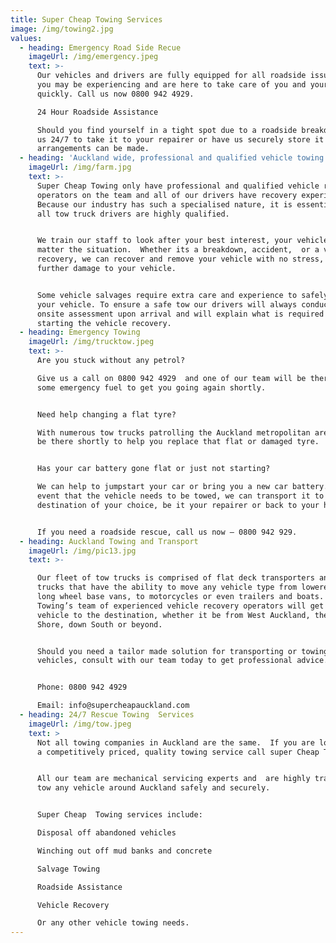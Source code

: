 ```yaml
---
title: Super Cheap Towing Services
image: /img/towing2.jpg
values:
  - heading: Emergency Road Side Recue
    imageUrl: /img/emergency.jpeg
    text: >-
      Our vehicles and drivers are fully equipped for all roadside issues which
      you may be experiencing and are here to take care of you and your vehicle
      quickly. Call us now 0800 942 4929.

      24 Hour Roadside Assistance

      Should you find yourself in a tight spot due to a roadside breakdown, call
      us 24/7 to take it to your repairer or have us securely store it until
      arrangements can be made.
  - heading: 'Auckland wide, professional and qualified vehicle towing'
    imageUrl: /img/farm.jpg
    text: >-
      Super Cheap Towing only have professional and qualified vehicle recovery
      operators on the team and all of our drivers have recovery experience. 
      Because our industry has such a specialised nature, it is essential that
      all tow truck drivers are highly qualified.


      We train our staff to look after your best interest, your vehicle. No
      matter the situation.  Whether its a breakdown, accident,  or a vehicle
      recovery, we can recover and remove your vehicle with no stress, and no
      further damage to your vehicle.


      Some vehicle salvages require extra care and experience to safely recover
      your vehicle. To ensure a safe tow our drivers will always conduct an
      onsite assessment upon arrival and will explain what is required before
      starting the vehicle recovery.
  - heading: Emergency Towing
    imageUrl: /img/trucktow.jpeg
    text: >-
      Are you stuck without any petrol?

      Give us a call on 0800 942 4929  and one of our team will be there with
      some emergency fuel to get you going again shortly.


      Need help changing a flat tyre?

      With numerous tow trucks patrolling the Auckland metropolitan area, we’ll
      be there shortly to help you replace that flat or damaged tyre.


      Has your car battery gone flat or just not starting?

      We can help to jumpstart your car or bring you a new car battery. In the
      event that the vehicle needs to be towed, we can transport it to a
      destination of your choice, be it your repairer or back to your home.


      If you need a roadside rescue, call us now – 0800 942 929.
  - heading: Auckland Towing and Transport
    imageUrl: /img/pic13.jpg
    text: >-

      Our fleet of tow trucks is comprised of flat deck transporters and cradle
      trucks that have the ability to move any vehicle type from lowered cars,
      long wheel base vans, to motorcycles or even trailers and boats. Supercity
      Towing’s team of experienced vehicle recovery operators will get your
      vehicle to the destination, whether it be from West Auckland, the North
      Shore, down South or beyond.


      Should you need a tailor made solution for transporting or towing multiple
      vehicles, consult with our team today to get professional advice.


      Phone: 0800 942 4929

      Email: info@supercheapauckland.com
  - heading: 24/7 Rescue Towing  Services
    imageUrl: /img/tow.jpeg
    text: >
      Not all towing companies in Auckland are the same.  If you are looking for
      a competitively priced, quality towing service call super Cheap Towing.  


      All our team are mechanical servicing experts and  are highly trained to
      tow any vehicle around Auckland safely and securely.


      Super Cheap  Towing services include:

      Disposal off abandoned vehicles

      Winching out off mud banks and concrete

      Salvage Towing

      Roadside Assistance

      Vehicle Recovery

      Or any other vehicle towing needs.
---
```


